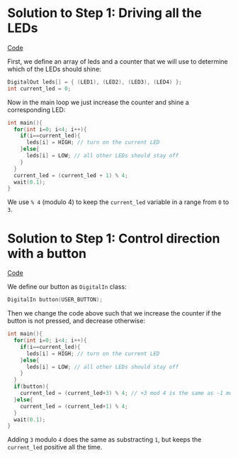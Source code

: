 # Solution to Step 1: Driving all the LEDs

[Code](https://os.mbed.com/users/stepansnigirev/code/1_blinky_solved/)

First, we define an array of leds and a counter that we will use to determine which of the LEDs should shine:

```cpp
DigitalOut leds[] = { (LED1), (LED2), (LED3), (LED4) };
int current_led = 0;
```

Now in the main loop we just increase the counter and shine a corresponding LED:

```cpp
int main(){
  for(int i=0; i<4; i++){
    if(i==current_led){
      leds[i] = HIGH; // turn on the current LED
    }else{
      leds[i] = LOW; // all other LEDs should stay off
    }
  }
  current_led = (current_led + 1) % 4;
  wait(0.1);
}
```

We use `% 4` (modulo 4) to keep the `current_led` variable in a range from `0` to `3`.

# Solution to Step 1: Control direction with a button

[Code](https://os.mbed.com/users/stepansnigirev/code/1_blinky_solved_btn/)

We define our button as `DigitalIn` class:

```cpp
DigitalIn button(USER_BUTTON);
```

Then we change the code above such that we increase the counter if the button is not pressed, and decrease otherwise:

```cpp
int main(){
  for(int i=0; i<4; i++){
    if(i==current_led){
      leds[i] = HIGH; // turn on the current LED
    }else{
      leds[i] = LOW; // all other LEDs should stay off
    }
  }
  if(button){
    current_led = (current_led+3) % 4; // +3 mod 4 is the same as -1 mod 4, but prevents current_led to go negative
  }else{
    current_led = (current_led+1) % 4;
  }
  wait(0.1);
}
```

Adding `3` modulo `4` does the same as substracting `1`, but keeps the `current_led` positive all the time.
